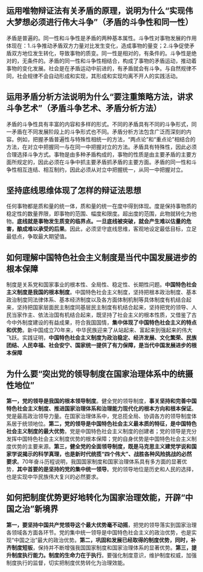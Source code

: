## 运用唯物辩证法有关矛盾的原理，说明为什么“实现伟大梦想必须进行伟大斗争”（矛盾的斗争性和同一性）
矛盾是普遍的。同一性和斗争性是矛盾的两种基本属性。斗争性对事物发展的作用体现在：1.斗争推动矛盾双方力量对比发生变化，造成事物的量变；2.斗争促使矛盾双方地位发生转化，导致事物的质变。同一性是相对的，有条件的。斗争性是绝对的，无条件的。矛盾的同一性和斗争性相结合，构成了事物的矛盾运动，推动着事物的变化发展。社会是在矛盾运动中前进的，有矛盾就会有斗争。与自然规律不同，社会规律不会自动形成和实现，其形成和实现均离不开人的实践活动。

## 运用矛盾分析方法说明为什么“要注重策略方法，讲求斗争艺术”（矛盾斗争艺术、矛盾分析方法）
矛盾的斗争性具有丰富的内容和多样的形式。不同的矛盾具有不同的斗争形式，同一矛盾在不同发展阶段上的斗争形式也不同。矛盾分析方法包含广泛而深刻的内容。例如，把握矛盾普遍性与特殊性相统一的方法，“两点论”和“重点论”相结合的方法，在对立中把握同一与在同一中把握对立的方法。矛盾具有特殊性，因此必须合理选择斗争方式。事物是由多种矛盾构成的，事物的性质是由主要矛盾的主要方面所规定的，因此必须在斗争中抓主要矛盾抓矛盾的主要方面。矛盾的同一性和斗争性相互连结、相互制约，因此必须从对立中把握统一，从同一中把握对立。

## 坚持底线思维体现了怎样的辩证法思想
任何事物都是质和量的统一体，质和量的统一在度中得到体现。度是保持事物质的稳定性的数量界限，即事物的范围、幅度和限度。超出度的范围，此物就转化为他物。**底线就是事物发生质变的临界点。一旦底线被突破，就会产生难以估量的危害，酿成难以承受的后果**。因此，必须坚守底线思维，客观地设定最低目标，立足最低点，争取最大期望值。

## 如何理解中国特色社会主义制度是当代中国发展进步的根本保障
制度是关系党和国家事业的根本性、全局性、稳定性、长期性问题。**中国特色社会主义制度是我国的根本制度**。中国特色社会主义制度，坚持把根本政治制度、基本政治制度同法律体系、基本经济制度以及各方面体制机制等具体制度有机结合起来，坚持把国家层面民主制度同基层民主制度有机结合起来，坚持把党的领导、人民当家作主、依法治国有机结合起来，既坚持了社会主义的根本性质，又借鉴了古今中外制度建设的有益成果，符合我国国情，**集中体现了中国特色社会主义的特点和优势**。新中国成立70年来，中华民族迎来了从站起来、富起来到强起来的伟大飞跃。实践证明，**中国特色社会主义制度为政治稳定、经济发展、文化繁荣、民族团结、人民幸福、社会安宁、国家统一提供了有力保障，是当代中国发展进步的根本保障**

## 为什么要“突出党的领导制度在国家治理体系中的统摄性地位”
**第一，党的领导是我国的根本领导制度**。健全党的领导制度，**事关坚持和完善中国特色社会主义制度、推进国家治理体系和治理能力现代化的根本方向和根本保证**。党是最高政治领导力量。在国家治理体系中，党总揽全局、协调各方的领导制度体系居于统领地位。**第二，党的领导是中国特色社会主义最本质的特征，是中国特色社会主义制度的最大优势**。党是中国特色社会主义制度的创建者；党的领导是充分发挥中国特色社会主义制度优势的根本保障；党的自身优势是中国特色社会主义制度优势的主要来源。**第三，健全党的全面领导制度，既是马克思主义建党学说和国家学说揭示的科学真理，也是新时代统揽“四个伟大”、战胜各种风险挑战的必然要求**。70年奋斗历程说明，我国国家制度和国家治理体系具有多方面的显著优势，**其中首要的是坚持的党的集中统一领导**。党的领导地位是历史和人民的选择，也是实现中华民族伟大复兴的必然要求。

## 如何把制度优势更好地转化为国家治理效能，开辟“中国之治”新境界
**第一，要坚持中国共产党领导这个最大优势毫不动摇**，把党的领导落实到国家治理各领域各方面各环节。党的集中统一领导是中国特色社会主义的政治优势，也是实现“中国之治”最大的政治优势。**第二，巩固和发展已经取得的制度优势，同时，补齐制度短板**，保持并不断增强我国国家制度和国家治理体系的显著优势。**第三，提升制度执行能力。制度的生命力在于执行**。要强化制度意识，维护制度权威，加强制度执行的监督，切实把制度优势转化为治理效能。